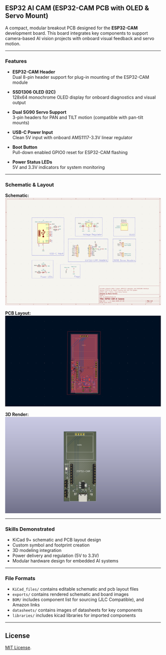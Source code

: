 ## ESP32 AI CAM (ESP32-CAM PCB with OLED & Servo Mount)

A compact, modular breakout PCB designed for the **ESP32-CAM** development board. This board integrates key components to support camera-based AI vision projects with onboard visual feedback and servo motion.

---

### Features

- **ESP32-CAM Header**  
  Dual 8-pin header support for plug-in mounting of the ESP32-CAM module

- **SSD1306 OLED (I2C)**  
  128x64 monochrome OLED display for onboard diagnostics and visual output

- **Dual SG90 Servo Support**  
  3-pin headers for PAN and TILT motion (compatible with pan-tilt mounts)

- **USB-C Power Input**  
  Clean 5V input with onboard AMS1117-3.3V linear regulator

- **Boot Button**  
  Pull-down enabled GPIO0 reset for ESP32-CAM flashing

- **Power Status LEDs**  
  5V and 3.3V indicators for system monitoring

---

### Schematic & Layout

**Schematic:**
![Schematic](exports/AI_CAM_Schematic.png)

**PCB Layout:** 
![Top Layout](exports/AI_CAM_Top.png)

**3D Render:**  
![3D Render](exports/AI_CAM_3D.png)  

---

### Skills Demonstrated

- KiCad 9+ schematic and PCB layout design
- Custom symbol and footprint creation
- 3D modeling integration
- Power delivery and regulation (5V to 3.3V)
- Modular hardware design for embedded AI systems

---

### File Formats

- `KiCad_files/` contains editable schematic and pcb layout files
- `exports/` contains rendered schematic and board images
- `BOM/` includes component list for sourcing (JLC Compatible), and Amazon links
- `datasheets/` contains images of datasheets for key components
- `libraries/` includes kicad libraries for imported components 

---

## License

[MIT License](ESP32_AI_CAM/LICENSE).


